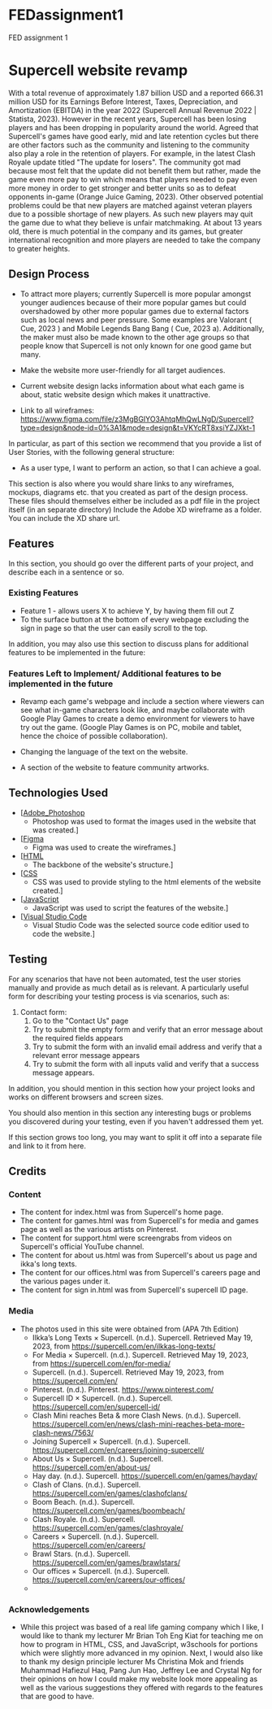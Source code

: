 # FEDassignment1
FED assignment 1
# Supercell website revamp

With a total revenue of approximately 1.87 billion USD and a reported
666.31 million USD for its Earnings Before Interest, Taxes, Depreciation, and Amortization (EBITDA) in the year 2022 (Supercell Annual Revenue 2022 | Statista, 2023). However in the recent years, Supercell has been losing players and has been dropping in popularity around the world. Agreed that Supercell's games have good early, mid and late retention cycles but there are other factors such as the community and listening to the community also play a role in the retention of players. For example, in the latest Clash Royale update titled "The update for losers". The community got mad because most felt that the update did not benefit them but rather, made the game even more pay to win which means that players needed to pay even more money in order to get stronger and better units so as to defeat opponents in-game (Orange Juice Gaming, 2023). Other observed potential problems could be that new players are matched against veteran players due to a possible shortage of new players. As such new players may quit the game due to what they believe is unfair matchmaking. At about 13 years old, there is much potential in the company and its games, but greater international recognition and more players are needed to take the company to greater heights.

 
## Design Process
 
 - To attract more players; currently Supercell is more popular amongst younger audiences because of their more popular games but could overshadowed by other more popular games due to external factors such as local news and peer pressure. Some examples are Valorant ( Cue, 2023 ) and Mobile Legends Bang Bang ( Cue, 2023 a). Additionally, the maker must also be made known to the other age groups so that people know that Supercell is not only known for one good game but many.

 - Make the website more user-friendly for all target audiences.

 - Current website design lacks information about what
each game is about, static website design which makes it unattractive.


- Link to all wireframes: https://www.figma.com/file/z3MgBGIYO3AhtqMhQwLNgD/Supercell?type=design&node-id=0%3A1&mode=design&t=VKYcRT8xsiYZJXkt-1


In particular, as part of this section we recommend that you provide a list of User Stories, with the following general structure:
- As a user type, I want to perform an action, so that I can achieve a goal.

This section is also where you would share links to any wireframes, mockups, diagrams etc. that you created as part of the design process. 
These files should themselves either be included as a pdf file in the project itself (in an separate directory)
Include the Adobe XD wireframe as a folder. You can include the XD share url. 

## Features

In this section, you should go over the different parts of your project, and describe each in a sentence or so.
 
### Existing Features
- Feature 1 - allows users X to achieve Y, by having them fill out Z
- To the surface button at the bottom of every webpage excluding the sign in page so that the user can easily scroll to the top.

In addition, you may also use this section to discuss plans for additional features to be implemented in the future:

### Features Left to Implement/ Additional features to be implemented in the future
- Revamp each game's webpage and include a section where viewers can see what in-game characters look like, and maybe collaborate with Google Play Games to create a demo environment for viewers to have try out the game. (Google Play Games is on PC, mobile and tablet, hence the choice of possible collaboration). 

- Changing the language of the text on the website.

- A section of the website to feature community artworks.

## Technologies Used

- [[Adobe_Photoshop](https://www.adobe.com/sg/products/photoshop.html)
    - Photoshop was used to format the images used in the website that was created.]
- [[Figma](https://www.figma.com/files/recents-and-sharing/recently-viewed?fuid=1260051685177518068)
    - Figma was used to create the wireframes.]
- [[HTML](https://developer.mozilla.org/en-US/docs/Web/HTML)
    - The backbone of the website's structure.]
- [[CSS](https://developer.mozilla.org/en-US/docs/Web/CSS)
    - CSS was used to provide styling to the html elements of the website created.]
- [[JavaScript](https://developer.mozilla.org/en-US/docs/Web/JavaScript)
    - JavaScript was used to script the features of the website.]
- [[Visual Studio Code](https://code.visualstudio.com/)
    - Visual Studio Code was the selected source code editior used to code the website.]



## Testing

For any scenarios that have not been automated, test the user stories manually and provide as much detail as is relevant. A particularly useful form for describing your testing process is via scenarios, such as:

1. Contact form:
    1. Go to the "Contact Us" page
    2. Try to submit the empty form and verify that an error message about the required fields appears
    3. Try to submit the form with an invalid email address and verify that a relevant error message appears
    4. Try to submit the form with all inputs valid and verify that a success message appears.

In addition, you should mention in this section how your project looks and works on different browsers and screen sizes.

You should also mention in this section any interesting bugs or problems you discovered during your testing, even if you haven't addressed them yet.

If this section grows too long, you may want to split it off into a separate file and link to it from here.

## Credits

### Content
- The content for index.html was from Supercell's home page.
- The content for games.html was from Supercell's for media and games page as well as the various artists on Pinterest. 
- The content for support.html were screengrabs from videos on Supercell's official YouTube channel.
- The content for about us.html was from Supercell's about us page and ikka's long texts.
- The content for our offices.html was from Supercell's careers page and the various pages under it.
- The content for sign in.html was from Supercell's supercell ID page.

### Media
- The photos used in this site were obtained from (APA 7th Edition)
    - Ilkka’s Long Texts × Supercell. (n.d.). Supercell. Retrieved May 19, 2023, from https://supercell.com/en/ilkkas-long-texts/ 
    - For Media × Supercell. (n.d.). Supercell. Retrieved May 19, 2023, from https://supercell.com/en/for-media/
    - Supercell. (n.d.). Supercell. Retrieved May 19, 2023, from https://supercell.com/en/ 
    - Pinterest. (n.d.). Pinterest. https://www.pinterest.com/
    - Supercell ID × Supercell. (n.d.). Supercell. https://supercell.com/en/supercell-id/
    - Clash Mini reaches Beta & more Clash News. (n.d.). Supercell. https://supercell.com/en/news/clash-mini-reaches-beta-more-clash-news/7563/
    - Joining Supercell × Supercell. (n.d.). Supercell. https://supercell.com/en/careers/joining-supercell/
    - About Us × Supercell. (n.d.). Supercell. https://supercell.com/en/about-us/
    - Hay day. (n.d.). Supercell. https://supercell.com/en/games/hayday/
    - Clash of Clans. (n.d.). Supercell. https://supercell.com/en/games/clashofclans/
    - Boom Beach. (n.d.). Supercell. https://supercell.com/en/games/boombeach/
    - Clash Royale. (n.d.). Supercell. https://supercell.com/en/games/clashroyale/
    - Careers × Supercell. (n.d.). Supercell. https://supercell.com/en/careers/
    - Brawl Stars. (n.d.). Supercell. https://supercell.com/en/games/brawlstars/
    - Our offices × Supercell. (n.d.). Supercell. https://supercell.com/en/careers/our-offices/
    - 


### Acknowledgements

- While this project was based of a real life gaming company which I like, I would like to thank my lecturer Mr Brian Toh Eng Kiat for teaching me on how to program in HTML, CSS, and JavaScript, w3schools for portions which were slightly more advanced in my opinion. Next, I would also like to thank my design principle lecturer Ms Christina Mok and friends Muhammad Hafiezul Haq, Pang Jun Hao, Jeffrey Lee and Crystal Ng for their opinions on how I could make my website look more appealing as well as the various suggestions they offered with regards to the features that are good to have.
